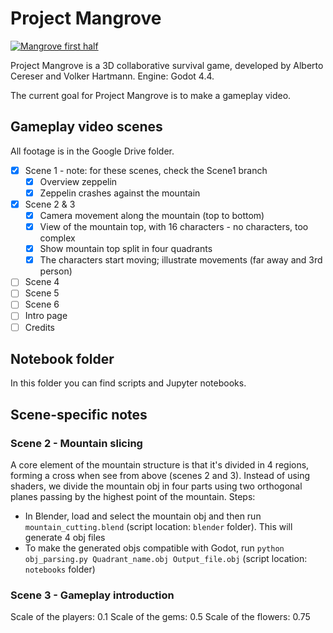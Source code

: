 # Project Mangrove

[![Mangrove first half](https://img.youtube.com/vi/rCvSwxU-kUI/maxresdefault.jpg)](https://youtu.be/rCvSwxU-kUI)

Project Mangrove is a 3D collaborative survival game, developed by Alberto Cereser and Volker Hartmann. Engine: Godot 4.4. 

The current goal for Project Mangrove is to make a gameplay video. 

## Gameplay video scenes

All footage is in the Google Drive folder. 

- [X] Scene 1 - note: for these scenes, check the Scene1 branch
  - [X] Overview zeppelin
  - [X] Zeppelin crashes against the mountain
- [X] Scene 2 & 3
  - [X] Camera movement along the mountain (top to bottom)
  - [X] View of the mountain top, with 16 characters - no characters, too complex
  - [X] Show mountain top split in four quadrants
  - [X] The characters start moving; illustrate movements (far away and 3rd person)
- [ ] Scene 4
- [ ] Scene 5
- [ ] Scene 6
- [ ] Intro page
- [ ] Credits

## Notebook folder

In this folder you can find scripts and Jupyter notebooks. 

## Scene-specific notes

### Scene 2 - Mountain slicing

A core element of the mountain structure is that it's divided in 4 regions, forming a cross when see from above (scenes 2 and 3). Instead of using shaders, we divide the mountain obj in four parts using two orthogonal planes passing by the highest point of the mountain. Steps:

- In Blender, load and select the mountain obj and then run `mountain_cutting.blend` (script location:  `blender` folder). This will generate 4 obj files
- To make the generated objs compatible with Godot, run `python obj_parsing.py Quadrant_name.obj Output_file.obj` (script location: `notebooks` folder)

### Scene 3 - Gameplay introduction

Scale of the players: 0.1
Scale of the gems: 0.5 
Scale of the flowers: 0.75
